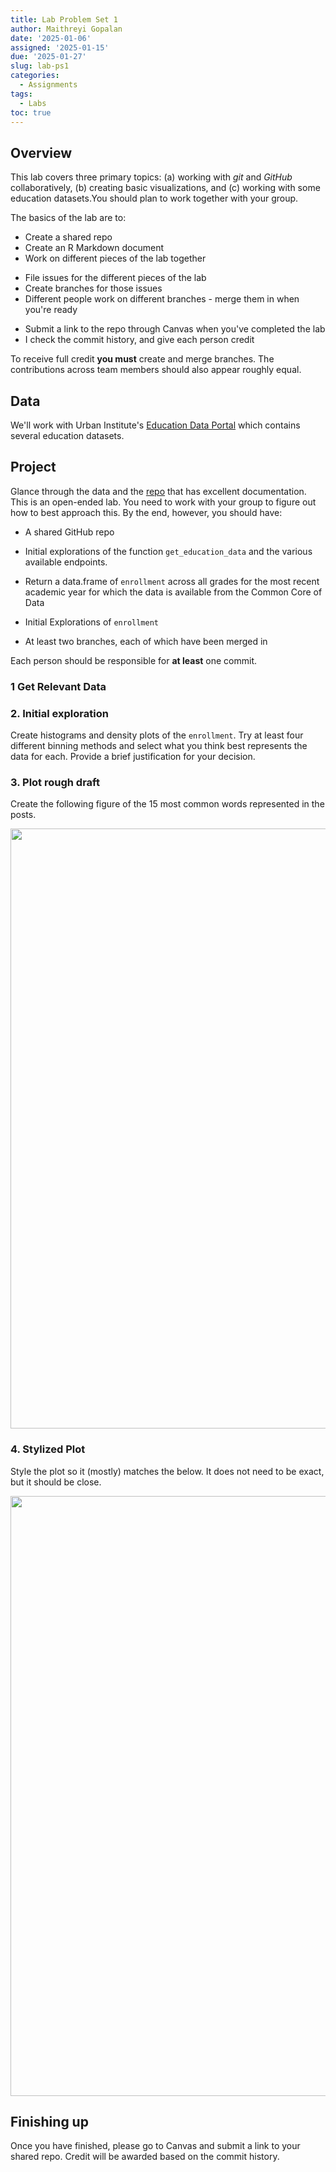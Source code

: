 ```yaml
---
title: Lab Problem Set 1
author: Maithreyi Gopalan
date: '2025-01-06'
assigned: '2025-01-15'
due: '2025-01-27'
slug: lab-ps1
categories:
  - Assignments
tags:
  - Labs
toc: true
---
```




## Overview
This lab covers three primary topics: (a) working with *git* and *GitHub*
  collaboratively, (b) creating basic visualizations, and (c) working with some education datasets.You should plan to work together with your group.

The basics of the lab are to:
  
* Create a shared repo
* Create an R Markdown document
* Work on different pieces of the lab together
+ File issues for the different pieces of the lab
+ Create branches for those issues
+ Different people work on different branches - merge them in when you're ready
* Submit a link to the repo through Canvas when you've completed the lab
* I check the commit history, and give each person credit

To receive full credit **you must** create and merge branches. The contributions across team members should also appear roughly equal.

## Data
We'll work with Urban Institute's [Education Data Portal](https://educationdata.urban.org/documentation/#r) which contains several education datasets. 

## Project

Glance through the data and the [repo](https://github.com/UrbanInstitute/education-data-package-r) that has excellent documentation. This is an open-ended lab. You need to work with your group to figure out how to best approach this. By the end, however, you should have:

* A shared GitHub repo

* Initial explorations of the function `get_education_data` and the various available endpoints.

* Return a data.frame of `enrollment` across all grades for the most recent academic year for which the data is available from the Common Core of Data  

* Initial Explorations of `enrollment`

* At least two branches, each of which have been merged in


Each person should be responsible for **at least** one commit. 

### 1 Get Relevant Data 


### 2. Initial exploration
Create histograms and density plots of the `enrollment`. Try at least four different binning methods and select what you think best represents the data for each. Provide a brief justification for your decision.


### 3. Plot rough draft
Create the following figure of the 15 most common words represented in the posts.

<img src="../lab-ps1/index_files/figure-html/fig2-raw-1.png" width="960" />


### 4. Stylized Plot
Style the plot so it (mostly) matches the below. It does not need to be exact, but it should be close.

<img src="{{< blogdown/postref >}}lab-ps1/index_files/figure-html/fig2-styled-1.png" width="960" />


## Finishing up

Once you have finished, please go to Canvas and submit a link to your shared repo. Credit will be awarded based on the commit history.
